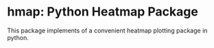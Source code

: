 # hmap: Python Heatmap Package

This package implements of a convenient heatmap plotting package in python.
